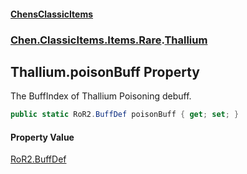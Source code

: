 
#### [ChensClassicItems](./index 'index')

### [Chen.ClassicItems.Items.Rare](./Chen-ClassicItems-Items-Rare 'Chen.ClassicItems.Items.Rare').[Thallium](./Chen-ClassicItems-Items-Rare-Thallium 'Chen.ClassicItems.Items.Rare.Thallium')

## Thallium.poisonBuff Property
The BuffIndex of Thallium Poisoning debuff.  
```csharp
public static RoR2.BuffDef poisonBuff { get; set; }
```

#### Property Value
[RoR2.BuffDef](https://docs.microsoft.com/en-us/dotnet/api/RoR2.BuffDef 'RoR2.BuffDef')  
